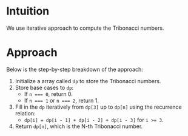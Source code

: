 # Intuition

We use iterative approach to compute the Tribonacci numbers.

# Approach

Below is the step-by-step breakdown of the approach:

1. Initialize a array called `dp` to store the Tribonacci numbers.
2. Store base cases to `dp`:
   - If `n === 0`, return 0.
   - If `n === 1` or `n === 2`, return 1.
3. Fill in the `dp` iteratively from `dp[3]` up to `dp[n]` using the recurrence relation:
   - `dp[i] = dp[i - 1] + dp[i - 2] + dp[i - 3]` for `i >= 3`.
4. Return `dp[n]`, which is the N-th Tribonacci number.
